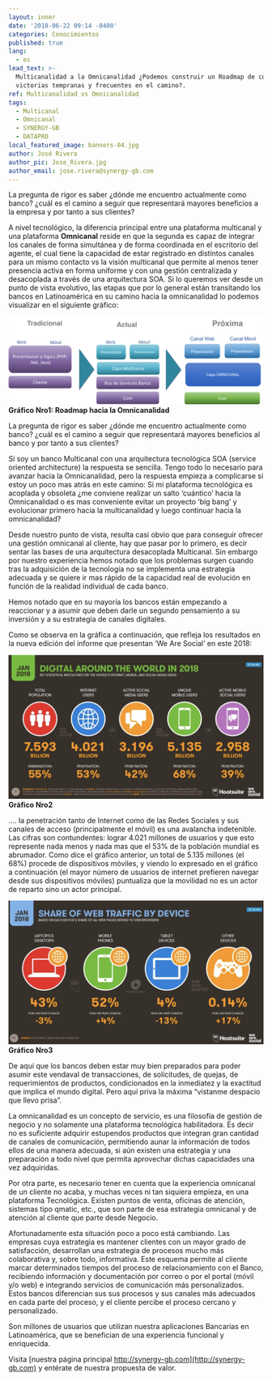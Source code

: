 ```yaml
---
layout: inner
date: '2018-06-22 09:14 -0400'
categories: Conocimientos
published: true
lang:
  - es
lead_text: >-
  Multicanalidad a la Omnicanalidad ¿Podemos construir un Roadmap de con
  victorias tempranas y frecuentes en el camino?.
ref: Multicanalidad vs Omnicanalidad
tags:
  - Multicanal
  - Omnicanal
  - SYNERGY-GB
  - DATAPRO
local_featured_image: banners-04.jpg
author: José Rivera
author_pic: Jose_Rivera.jpg
author_email: jose.rivera@synergy-gb.com
---
```

La pregunta de rigor es saber ¿dónde me encuentro actualmente como banco? ¿cuál es el camino a seguir que representará mayores beneficios a la empresa y por tanto a sus clientes? 

A nivel tecnológico, la diferencia principal entre una plataforma multicanal y una plataforma ****Omnicanal**** reside en que la segunda es capaz de integrar los canales de forma simultánea y de forma coordinada en el escritorio del agente, el cual tiene la capacidad de estar registrado en distintos canales para un mismo contacto vs la visión multicanal que permite al menos tener presencia activa en forma uniforme y con una gestión centralizada y desacoplada a través de una arquitectura SOA.
Si lo queremos ver desde un punto de vista evolutivo, las etapas que por lo general están transitando los bancos en Latinoamérica en su camino hacia la omnicanalidad lo podemos visualizar en el siguiente gráfico:

![Gráfico #1](/img/blog-02.png)
****Gráfico Nro1: Roadmap hacia la Omnicanalidad****


La pregunta de rigor es saber ¿dónde me encuentro actualmente como banco? ¿cuál es el camino a seguir que representará mayores beneficios al banco y por tanto a sus clientes? 

Si soy un banco Multicanal con una arquitectura tecnológica SOA (service oriented architecture) la respuesta se sencilla. Tengo todo lo necesario para avanzar hacia la Omnicanalidad, pero la respuesta empieza a complicarse si estoy un poco mas atrás en este camino: Si mi plataforma tecnológica es acoplada y obsoleta ¿me conviene realizar un salto ‘cuántico’ hacia la Omnicanalidad o es mas conveniente evitar un proyecto ‘big bang’ y evolucionar primero hacia la multicanalidad y luego continuar hacia la omnicanalidad?

Desde nuestro punto de vista, resulta casi obvio que para conseguir ofrecer una gestión omnicanal al cliente, hay que pasar por lo primero, es decir sentar las bases de una arquitectura desacoplada Multicanal. Sin embargo por nuestro experiencia hemos notado que los problemas surgen cuando tras la adquisición de la tecnología no se implementa una estrategia adecuada y se quiere ir mas rápido de la capacidad real de evolución en función de la realidad individual de cada banco.

Hemos notado que en su mayoría los bancos están empezando a reaccionar y a asumir que deben darle un segundo pensamiento a su inversión y a su estrategia de canales digitales.

Como se observa en la gráfica a continuación, que refleja los resultados en la nueva edición del informe que presentan ‘We Are Social’ en este 2018:

![Gráfico #2](/img/blog-03.png)
****Gráfico Nro2****


…. la penetración tanto de Internet como de las Redes Sociales y sus canales de acceso (principalmente el móvil) es una avalancha indetenible. Las cifras son contundentes: lograr 4.021 millones de usuarios y que esto represente nada menos y nada mas que el 53% de la población mundial es abrumador. 
Como dice el gráfico anterior, un total de 5.135 millones (el 68%) procede de dispositivos móviles, y viendo lo expresado en el gráfico a continuación (el mayor número de usuarios de internet prefieren navegar desde sus dispositivos móviles) puntualiza que la movilidad no es un actor de reparto sino un actor principal.

![Gráfico #3](/img/blog-04.png)
****Gráfico Nro3****


De aquí que los bancos deben estar muy bien preparados para poder asumir este vendaval de transacciones, de solicitudes, de quejas, de requerimientos de productos, condicionados en la inmediatez y la exactitud que implica el mundo digital. 
Pero aquí priva la máxima “vístanme despacio que llevo prisa”.

La omnicanalidad es un concepto de servicio, es una filosofía de gestión de negocio y no solamente una plataforma tecnológica habilitadora. Es decir no es suficiente adquirir estupendos productos que integran gran cantidad de canales de comunicación, permitiendo aunar la información de todos ellos de una manera adecuada, si aún existen una estrategia y una preparación a todo nivel que permita aprovechar dichas capacidades una vez adquiridas.

Por otra parte, es necesario tener en cuenta que la experiencia omnicanal de un cliente no acaba, y muchas veces ni tan siquiera empieza, en una plataforma Tecnológica. Existen puntos de venta, oficinas de atención, sistemas tipo qmatic, etc., que son parte de esa estrategia omnicanal y de atención al cliente que parte desde Negocio.

Afortunadamente esta situación poco a poco está cambiando. Las empresas cuya estrategia es mantener clientes con un mayor grado de satisfacción, desarrollan una estrategia de procesos mucho más colaborativa y, sobre todo, informativa. Este esquema permite al cliente marcar determinados tiempos del proceso de relacionamiento con el Banco, recibiendo información y documentación por correo o por el portal (móvil y/o web) e integrando servicios de comunicación más personalizados. Estos bancos diferencian sus sus procesos y sus canales más adecuados en cada parte del proceso, y el cliente percibe el proceso cercano y personalizado.

Son millones de usuarios que utilizan nuestra aplicaciones Bancarias en Latinoamérica, que se benefician de una experiencia funcional y enriquecida. 

Visita [nuestra página principal http://synergy-gb.com](http://synergy-gb.com) y entérate de nuestra propuesta de valor.
